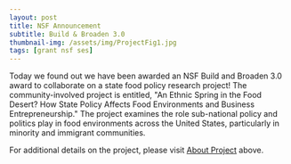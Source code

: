 ```yaml
---
layout: post
title: NSF Announcement
subtitle: Build & Broaden 3.0
thumbnail-img: /assets/img/ProjectFig1.jpg
tags: [grant nsf ses]
---
```


Today we found out we have been awarded an NSF Build and Broaden 3.0 award to collaborate on a state food policy research project! The community-involved project is entitled, "An Ethnic Spring in the Food Desert? How State Policy Affects Food Environments and Business Entrepreneurship." The project examines the role sub-national policy and politics play in food environments across the United States, particularly in minority and immigrant communities.

For additional details on the project, please visit [About Project](/aboutproject.md) above.
